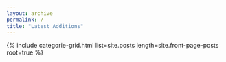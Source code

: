 ```yaml
---
layout: archive
permalink: /
title: "Latest Additions"
---
```


{% include categorie-grid.html list=site.posts length=site.front-page-posts root=true %}
